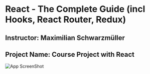 # React - The Complete Guide (incl Hooks, React Router, Redux)
## Instructor: Maximilian Schwarzmüller
## Project Name: Course Project with React
![App ScreenShot]()